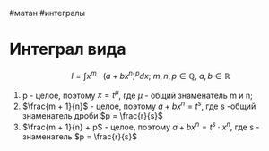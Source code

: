 #матан #интегралы 
# Интеграл вида
$$I = \int x^m \cdot (a + bx^n)^p dx; \ m, n, p \in \mathbb{Q}, \ a, b \in \mathbb{R}$$
1. p - целое, поэтому $x = t^{\mu}$, где $\mu$ - общий знаменатель m и n;
2. $\frac{m + 1}{n}$ - целое, поэтому $a + bx^n = t^s$, где s -общий знаменатель дроби $p = \frac{r}{s}$
3. $\frac{m + 1}{n} + p$ - целое, поэтому $a + bx^n = t^s \cdot x^n$, где s - знаменатель $p = \frac{r}{s}$